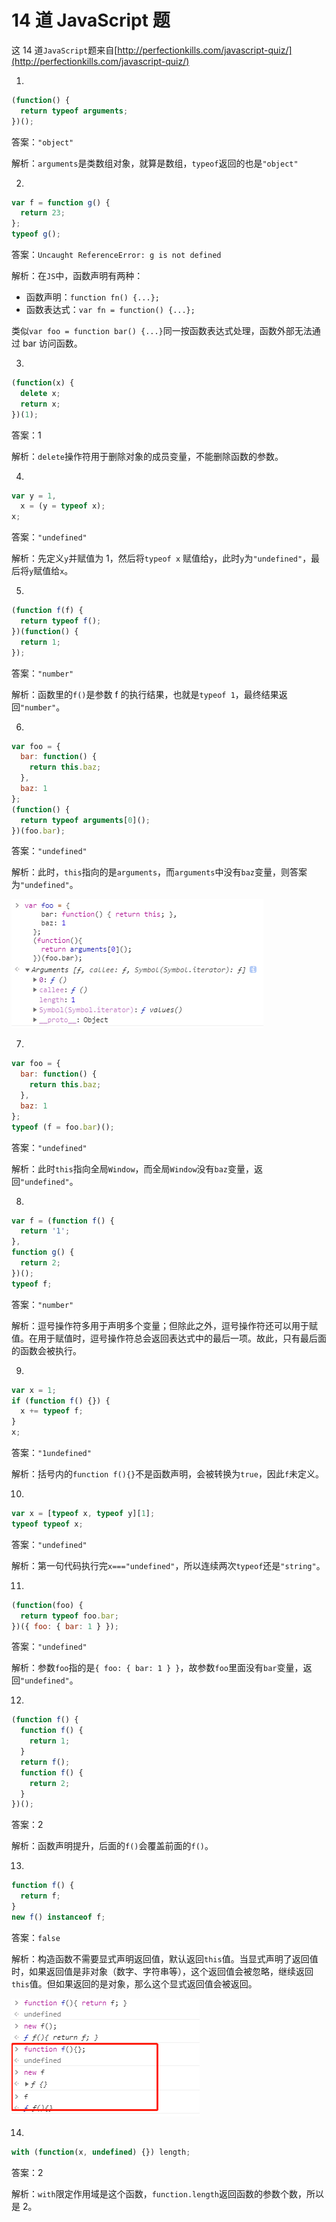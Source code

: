 # 14 道 JavaScript 题

这 14 道`JavaScript`题来自[http://perfectionkills.com/javascript-quiz/](http://perfectionkills.com/javascript-quiz/)

1.

```js
(function() {
  return typeof arguments;
})();
```

答案：`"object"`

解析：`arguments`是类数组对象，就算是数组，`typeof`返回的也是`"object"`

2.

```js
var f = function g() {
  return 23;
};
typeof g();
```

答案：`Uncaught ReferenceError: g is not defined`

解析：在`JS`中，函数声明有两种：

- 函数声明：`function fn() {...};`
- 函数表达式：`var fn = function() {...};`

类似`var foo = function bar() {...}`同一按函数表达式处理，函数外部无法通过 bar 访问函数。

3.

```js
(function(x) {
  delete x;
  return x;
})(1);
```

答案：1

解析：`delete`操作符用于删除对象的成员变量，不能删除函数的参数。

4.

```js
var y = 1,
  x = (y = typeof x);
x;
```

答案：`"undefined"`

解析：先定义`y`并赋值为 1，然后将`typeof x` 赋值给`y`，此时`y`为`"undefined"`，最后将`y`赋值给`x`。

5.

```js
(function f(f) {
  return typeof f();
})(function() {
  return 1;
});
```

答案：`"number"`

解析：函数里的`f()`是参数 f 的执行结果，也就是`typeof 1`，最终结果返回`"number"`。

6.

```js
var foo = {
  bar: function() {
    return this.baz;
  },
  baz: 1
};
(function() {
  return typeof arguments[0]();
})(foo.bar);
```

答案：`"undefined"`

解析：此时，`this`指向的是`arguments`，而`arguments`中没有`baz`变量，则答案为`"undefined"`。

![](/assets/this指向arguments.png)

7.

```js
var foo = {
  bar: function() {
    return this.baz;
  },
  baz: 1
};
typeof (f = foo.bar)();
```

答案：`"undefined"`

解析：此时`this`指向全局`Window`，而全局`Window`没有`baz`变量，返回`"undefined"`。

8.

```js
var f = (function f() {
  return '1';
},
function g() {
  return 2;
})();
typeof f;
```

答案：`"number"`

解析：逗号操作符多用于声明多个变量；但除此之外，逗号操作符还可以用于赋值。在用于赋值时，逗号操作符总会返回表达式中的最后一项。故此，只有最后面的函数会被执行。

9.

```js
var x = 1;
if (function f() {}) {
  x += typeof f;
}
x;
```

答案：`"1undefined"`

解析：括号内的`function f(){}`不是函数声明，会被转换为`true`，因此`f`未定义。

10.

```js
var x = [typeof x, typeof y][1];
typeof typeof x;
```

答案：`"undefined"`

解析：第一句代码执行完`x==="undefined"`，所以连续两次`typeof`还是`"string"`。

11.

```js
(function(foo) {
  return typeof foo.bar;
})({ foo: { bar: 1 } });
```

答案：`"undefined"`

解析：参数`foo`指的是`{ foo: { bar: 1 } }`，故参数`foo`里面没有`bar`变量，返回`"undefined"`。

12.

```js
(function f() {
  function f() {
    return 1;
  }
  return f();
  function f() {
    return 2;
  }
})();
```

答案：2

解析：函数声明提升，后面的`f()`会覆盖前面的`f()`。

13.

```js
function f() {
  return f;
}
new f() instanceof f;
```

答案：`false`

解析：构造函数不需要显式声明返回值，默认返回`this`值。当显式声明了返回值时，如果返回值是非对象（数字、字符串等），这个返回值会被忽略，继续返回`this`值。但如果返回的是对象，那么这个显式返回值会被返回。

![](/assets/构造函数返回值.png)

14.

```js
with (function(x, undefined) {}) length;
```

答案：2

解析：`with`限定作用域是这个函数，`function.length`返回函数的参数个数，所以是 2。
